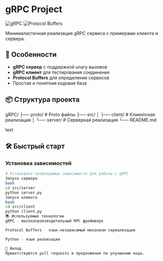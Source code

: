 # gRPC Project

![gRPC](https://img.shields.io/badge/gRPC-1.48.0-blue?style=flat-square)
![Protocol Buffers](https://img.shields.io/badge/Protocol%20Buffers-3.21.1-green?style=flat-square)

Минималистичная реализация gRPC сервиса с примерами клиента и сервера.

## 🚀 Особенности

- **gRPC сервер** с поддержкой unary вызовов
- **gRPC клиент** для тестирования соединения
- **Protocol Buffers** для определения сервисов
- Простая и понятная кодовая база

## 📦 Структура проекта
gRPC/
├── proto/ # Proto файлы
├── src/
│ ├── client/ # Клиентская реализация
│ └── server/ # Серверная реализация
└── README.md

text

## 🛠️ Быстрый старт

### Установка зависимостей
```bash
# Установите необходимые зависимости для работы с gRPC
Запуск сервера
bash
cd src/server
python server.py
Запуск клиента
bash
cd src/client
python client.py
📚 Используемые технологии
gRPC - высокопроизводительный RPC фреймворк

Protocol Buffers - язык-независимый механизм сериализации

Python - язык реализации

🤝 Вклад
Приветствуются pull requests и предложения по улучшению кода.
